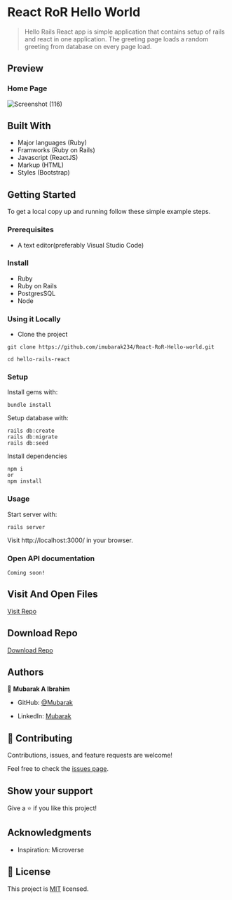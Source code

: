# React RoR Hello World

> Hello Rails React app is simple application that contains setup of rails and react in one application. The greeting page loads a random greeting from database on every page load.

## Preview

### Home Page

![Screenshot (116)](https://user-images.githubusercontent.com/71400898/166964322-c5c4995b-5996-439c-b190-6974c74c15de.png)


## Built With

- Major languages (Ruby)
- Framworks (Ruby on Rails)
- Javascript (ReactJS)
- Markup (HTML)
- Styles (Bootstrap)

## Getting Started

To get a local copy up and running follow these simple example steps.

### Prerequisites
- A text editor(preferably Visual Studio Code)

### Install
- Ruby
- Ruby on Rails
- PostgresSQL
- Node

### Using it Locally

- Clone the project

```
git clone https://github.com/imubarak234/React-RoR-Hello-world.git

cd hello-rails-react

```

### Setup

Install gems with:

```
bundle install
```

Setup database with:

```
rails db:create
rails db:migrate
rails db:seed
```

Install dependencies

```
npm i 
or
npm install
```

### Usage

Start server with:

```
rails server
```

Visit http://localhost:3000/ in your browser.

### Open API documentation

```
Coming soon!
```


## Visit And Open Files

[Visit Repo](https://github.com/imubarak234/React-RoR-Hello-world)

## Download Repo

[Download Repo](https://github.com/imubarak234/React-RoR-Hello-world)


## Authors

👤 **Mubarak A Ibrahim**

- GitHub: [@Mubarak](https://github.com/imubarak234)

- LinkedIn: [Mubarak](https://www.linkedin.com/in/mubarak-ibrahim-1540a5208/)


## 🤝 Contributing

Contributions, issues, and feature requests are welcome!

Feel free to check the [issues page](https://github.com/imubarak234/React-RoR-Hello-world/issues).

## Show your support

Give a ⭐️ if you like this project!

## Acknowledgments

- Inspiration: Microverse

## 📝 License

This project is [MIT](./LICENSE.md) licensed.
